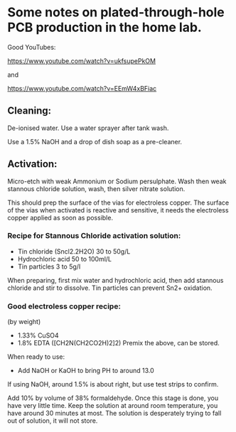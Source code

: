 # Some notes on plated-through-hole PCB production in the home lab.

Good YouTubes:

https://www.youtube.com/watch?v=ukfsupePkOM

and

https://www.youtube.com/watch?v=EEmW4xBFiac

## Cleaning:

De-ionised water. Use a water sprayer after tank wash. 

Use a 1.5% NaOH and a drop of dish soap as a pre-cleaner.

## Activation:

Micro-etch with weak Ammonium or Sodium persulphate. Wash then weak stannous chloride solution, wash, then silver nitrate solution.

This should prep the surface of the vias for electroless copper. 
The surface of the vias when activated is reactive and sensitive,  it needs the electroless copper applied as soon as possible.

### Recipe for Stannous Chloride activation solution:

- Tin chloride (Sncl2.2H2O) 30 to 50g/L
- Hydrochloric acid 50 to 100ml/L
- Tin particles 3 to 5g/l

When preparing, first mix water and hydrochloric acid, then add stannous chloride and stir to dissolve. Tin particles can prevent Sn2+ oxidation.

### Good electroless copper recipe:

(by weight)
- 1.33% CuSO4
- 1.8% EDTA  ([CH2N(CH2CO2H)2]2)
Premix the above, can be stored.

When ready to use:
- Add NaOH or KaOH to bring PH to around 13.0

If using NaOH, around 1.5% is about right, but use test strips to confirm.

Add 10% by volume of 38% formaldehyde. Once this stage is done, you have very little time. 
Keep the solution at around room temperature, you have around 30 minutes at most. 
The solution is desperately trying to fall out of solution, it will not store.

